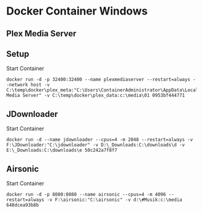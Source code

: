# Docker Container Windows

## Plex Media Server

## Setup

Start Container
``` console
docker run -d -p 32400:32400 --name plexmediaserver --restart=always --network host -v C:\temp\docker\plex_meta:"C:\Users\ContainerAdministrator\AppData\Local\Plex Media Server" -v C:\temp\docker\plex_data:c:\media\01 0953bf444771
```

## JDownloader

Start Container

``` console
docker run -d --name jdownloader --cpus=4 -m 2048 --restart=always -v F:\JDownloader:"C:\jdownloader" -v D:\_Downloads:C:\downloads\d -v E:\_Downloads:C:\downloads\e 50c242a7f8f7
```

## Airsonic

Start Container

``` console
docker run -d -p 8080:8080 --name airsonic --cpus=4 -m 4096 --restart=always -v F:\airsonic:"C:\airsonic" -v d:\#Musik:c:\media 648dcea93b8b
```